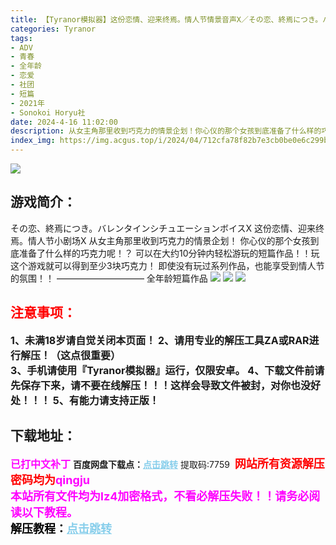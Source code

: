 ```yaml
---
title: 【Tyranor模拟器】这份恋情、迎来终焉。情人节情景音声X／その恋、終焉につき。バレンタインシチュエーションボイスX
categories: Tyranor
tags:
- ADV
- 青春
- 全年龄
- 恋爱
- 社团
- 短篇
- 2021年
- Sonokoi Horyu社
date: 2024-4-16 11:02:00
description: 从女主角那里收到巧克力的情景企划！你心仪的那个女孩到底准备了什么样的巧克力呢！？可以在大约10分钟内轻松游玩的短篇作品！！玩这个游戏就可以得到至少3块巧克力！
index_img: https://img.acgus.top/i/2024/04/712cfa78f82b7e3cb0be0e6c299bc419.webp
---
```

![](https://img.acgus.top/i/2024/04/712cfa78f82b7e3cb0be0e6c299bc419.webp)
## 游戏简介：
その恋、終焉につき。バレンタインシチュエーションボイスX
这份恋情、迎来终焉。情人节小剧场X
从女主角那里收到巧克力的情景企划！
你心仪的那个女孩到底准备了什么样的巧克力呢！？
可以在大约10分钟内轻松游玩的短篇作品！！玩这个游戏就可以得到至少3块巧克力！
即使没有玩过系列作品，也能享受到情人节的氛围！！
——————————
全年龄短篇作品
![](https://img.acgus.top/i/2024/04/0d19e48bfe62dc4ec6933acc58eebcbb.webp)
![](https://img.acgus.top/i/2024/04/11677e49355b30d6e8a45ab4ff828308.webp)
![](https://img.acgus.top/i/2024/04/e6437b53b26632ac0a4a00f7499879c5.webp)






## <font color=#FF0000 >注意事项：</font>
<font size=3><b>1、未满18岁请自觉关闭本页面！
2、请用专业的解压工具ZA或RAR进行解压！（这点很重要）           
3、手机请使用『Tyranor模拟器』运行，仅限安卓。
4、下载文件前请先保存下来，请不要在线解压！！！这样会导致文件被封，对你也没好处！！！
5、有能力请支持正版！</b></font>

## 下载地址：
<font color=#FF00FF size=3><b>已打中文补丁</b></font>
<b>百度网盘下载点：</b><a href="https://pan.baidu.com/s/10pzaN1OgK_MdG2My-zvLUA?pwd=7759" style="color: #87CEEB;"><b>点击跳转</b></a> 提取码:7759
<a style="padding: 0" href="https://post.qingju.org/AD/"><img style="max-width:100%" src="https://img.acgus.top/i/2024/07/478f689b8021d8d499ab43d21acf137a.gif" alt=""></a>
<b><font color=#FF0000 size=4>网站所有资源解压密码均为</b></font><b><font color=#FF00FF size=4>qingju</font><font color=#FF0000 ></font></b><br><b><font color=#FF00FF size=4>本站所有文件均为lz4加密格式，不看必解压失败！！请务必阅读以下教程。</b></font><br><b><font color=#000 size=4>解压教程：</b><a href="https://post.qingju.org/tutorial/000/" style="color: #87CEEB;"><b>点击跳转</b></a>
